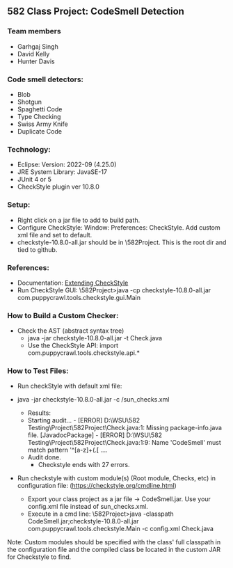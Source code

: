 ## 582 Class Project: CodeSmell Detection

### Team members
- Garhgaj Singh
- David Kelly
- Hunter Davis

### Code smell detectors:
- Blob
- Shotgun
- Spaghetti Code
- Type Checking
- Swiss Army Knife
- Duplicate Code

### Technology:

- Eclipse: Version: 2022-09 (4.25.0)
- JRE System Library: JavaSE-17
- JUnit 4 or 5
- CheckStyle plugin ver 10.8.0

### Setup:

- Right click on a jar file to add to build path.
- Configure CheckStyle: Window: Preferences: CheckStyle.  Add custom xml file and set to default.
- checkstyle-10.8.0-all.jar should be in \582Project.  This is the root dir and tied to github.

### References:

- Documentation: [Extending CheckStyle](https://checkstyle.org/extending.html)
- Run CheckStyle GUI:
 \582Project>java -cp checkstyle-10.8.0-all.jar com.puppycrawl.tools.checkstyle.gui.Main 

### How to Build a Custom Checker:

- Check the AST (abstract syntax tree)
    - java -jar checkstyle-10.8.0-all.jar -t Check.java
    - Use the CheckStyle API: import com.puppycrawl.tools.checkstyle.api.*

### How to Test Files:

- Run checkStyle with default xml file:
- java -jar checkstyle-10.8.0-all.jar -c /sun_checks.xml <test file name.java>
	- Results: 
  	- Starting audit...
			- [ERROR] D:\WSU\582 Testing\Project\582Project\Check.java:1: Missing package-info.java file. [JavadocPackage]
			- [ERROR] D:\WSU\582 Testing\Project\582Project\Check.java:1:9: Name 'CodeSmell' must match pattern '^[a-z]+(\.[
			....
  	- Audit done.
		- Checkstyle ends with 27 errors.


- Run checkstyle with custom module(s) (Root module, Checks, etc) in configuration file:
(https://checkstyle.org/cmdline.html)
    - Export your class project as a jar file -> CodeSmell.jar.  Use your config.xml file instead of sun_checks.xml.
    - Execute in a cmd line:
		   \582Project>java -classpath CodeSmell.jar;checkstyle-10.8.0-all.jar com.puppycrawl.tools.checkstyle.Main -c config.xml Check.java

Note: Custom modules should be specified with the class' full classpath in the configuration file and the compiled class be located in the custom JAR for Checkstyle to find. 